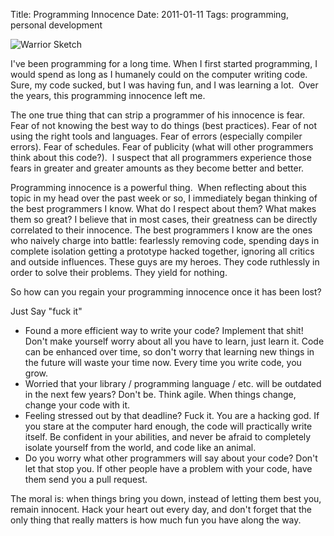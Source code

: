 Title: Programming Innocence
Date: 2011-01-11
Tags: programming, personal development


![Warrior Sketch][]


I've been programming for a long time.  When I first started programming, I
would spend as long as I humanely could on the computer writing code.  Sure, my
code sucked, but I was having fun, and I was learning a lot.  Over the years,
this programming innocence left me.

The one true thing that can strip a programmer of his innocence is fear.  Fear
of not knowing the best way to do things (best practices).  Fear of not using
the right tools and languages.  Fear of errors (especially compiler errors).
Fear of schedules.  Fear of publicity (what will other programmers think about
this code?).  I suspect that all programmers experience those fears in greater
and greater amounts as they become better and better.

Programming innocence is a powerful thing.  When reflecting about this topic
in my head over the past week or so, I immediately began thinking of the best
programmers I know.  What do I respect about them?  What makes them so great?
I believe that in most cases, their greatness can be directly correlated to
their innocence.  The best programmers I know are the ones who naively charge
into battle: fearlessly removing code, spending days in complete isolation
getting a prototype hacked together, ignoring all critics and outside
influences.  These guys are my heroes.  They code ruthlessly in order to solve
their problems.  They yield for nothing.

So how can you regain your programming innocence once it has been lost?

Just Say "fuck it"

-   Found a more efficient way to write your code?  Implement that shit!  Don't
    make yourself worry about all you have to learn, just learn it.  Code can
    be enhanced over time, so don't worry that learning new things in the
    future will waste your time now.  Every time you write code, you grow.
-   Worried that your library / programming language / etc. will be outdated in
    the next few years?  Don't be.  Think agile.  When things change, change
    your code with it.
-   Feeling stressed out by that deadline?  Fuck it.  You are a hacking god.
    If you stare at the computer hard enough, the code will practically write
    itself.  Be confident in your abilities, and never be afraid to completely
    isolate yourself from the world, and code like an animal.
-   Do you worry what other programmers will say about your code?  Don't let
    that stop you.  If other people have a problem with your code, have them
    send you a pull request.

The moral is: when things bring you down, instead of letting them best you,
remain innocent.  Hack your heart out every day, and don't forget that the only
thing that really matters is how much fun you have along the way.


  [Warrior Sketch]: |filename|/images/2011/warrior-sketch.png "Warrior Sketch"
